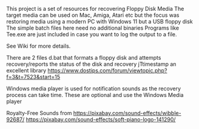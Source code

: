 This project is a set of resources for recovering Floppy Disk Media
The target media can be used on Mac, Amiga, Atari etc but the focus was restoring media using a modern PC with Windows 11 but a USB floppy disk
The simple batch files here need no additional binaries 
Programs like Tee.exe are just included in case you want to log the output to a file.

See Wiki for more details.

There are 2 files
d.bat that formats a floppy disk and attempts recovery/reports the status of the disk and recovery
jTtimestamp an excellent library https://www.dostips.com/forum/viewtopic.php?f=3&t=7523&start=15

Windows media player is used for notification sounds as the recovery process can take time. These are optional and use the Windows Media player

Royalty-Free Sounds from
https://pixabay.com/sound-effects/wibble-92687/
https://pixabay.com/sound-effects/soft-piano-logo-141290/
